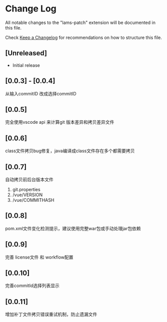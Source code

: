 # Change Log

All notable changes to the "lams-patch" extension will be documented in this file.

Check [Keep a Changelog](http://keepachangelog.com/) for recommendations on how to structure this file.

## [Unreleased]

- Initial release

## [0.0.3] - [0.0.4]
从输入commitID 改成选择commitID

## [0.0.5]
完全使用vscode api 来计算git 版本差异和拷贝差异文件

## [0.0.6]
class文件拷贝bug修复，java编译成class文件存在多个都需要拷贝

## [0.0.7]
自动拷贝前后台版本文件
1. git.properties
2. /vue/VERSION
3. /vue/COMMITHASH

## [0.0.8]
pom.xml文件变化检测提示，建议使用完整war包或手动处理jar包依赖
## [0.0.9]
完善 license文件 和 workflow配置

## [0.0.10]
完善commitId选择列表显示

## [0.0.11]
增加补丁文件拷贝错误重试机制，防止遗漏文件